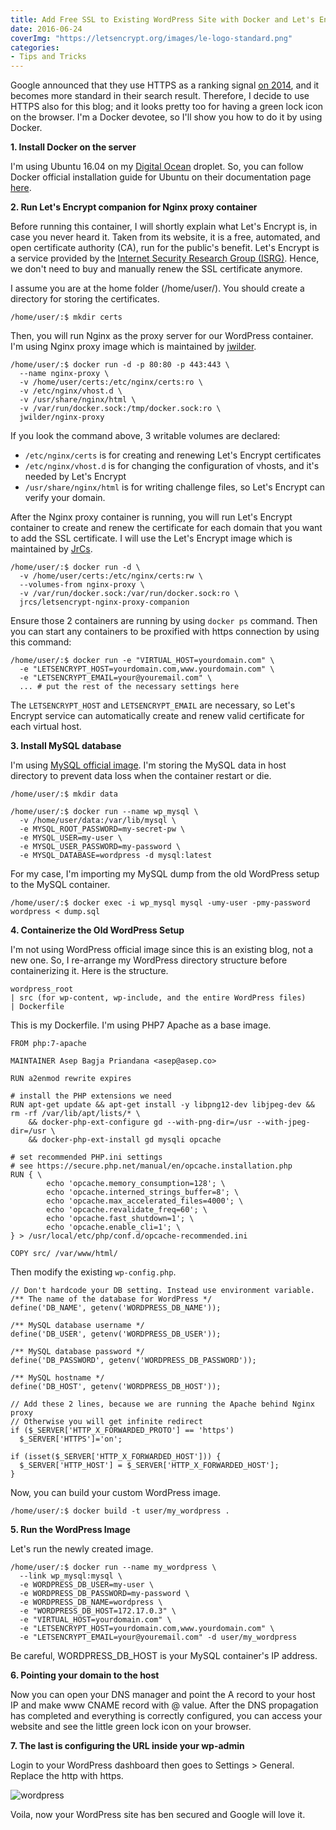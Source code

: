 ```yaml
---
title: Add Free SSL to Existing WordPress Site with Docker and Let's Encrypt
date: 2016-06-24
coverImg: "https://letsencrypt.org/images/le-logo-standard.png"
categories:
- Tips and Tricks
---
```


Google announced that they use HTTPS as a ranking signal [on 2014](https://webmasters.googleblog.com/2014/08/https-as-ranking-signal.html), and it becomes more standard in their search result. Therefore, I decide to use HTTPS also for this blog; and it looks pretty too for having a green lock icon on the browser. I'm a Docker devotee, so I'll show you how to do it by using Docker.

**1. Install Docker on the server**

I'm using Ubuntu 16.04 on my [Digital Ocean](https://m.do.co/c/603d8d4e7ded) droplet. So, you can follow Docker official installation guide for Ubuntu on their documentation page [here](https://docs.docker.com/engine/installation/linux/ubuntulinux/).

**2. Run Let's Encrypt companion for Nginx proxy container**

Before running this container, I will shortly explain what Let's Encrypt is, in case you never heard it. Taken from its website, it is a free, automated, and open certificate authority (CA), run for the public's benefit. Let's Encrypt is a service provided by the [Internet Security Research Group (ISRG)](https://letsencrypt.org/isrg/). Hence, we don't need to buy and manually renew the SSL certificate anymore.

I assume you are at the home folder (/home/user/). You should create a directory for storing the certificates.

```
/home/user/:$ mkdir certs
```

Then, you will run Nginx as the proxy server for our WordPress container. I'm using Nginx proxy image which is maintained by [jwilder](https://github.com/jwilder/nginx-proxy).

```
/home/user/:$ docker run -d -p 80:80 -p 443:443 \
  --name nginx-proxy \
  -v /home/user/certs:/etc/nginx/certs:ro \
  -v /etc/nginx/vhost.d \
  -v /usr/share/nginx/html \
  -v /var/run/docker.sock:/tmp/docker.sock:ro \
  jwilder/nginx-proxy
```

If you look the command above, 3 writable volumes are declared:

*   `/etc/nginx/certs` is for creating and renewing Let's Encrypt certificates
*   `/etc/nginx/vhost.d` is for changing the configuration of vhosts, and it's needed by Let's Encrypt
*   `/usr/share/nginx/html` is for writing challenge files, so Let's Encrypt can verify your domain.

After the Nginx proxy container is running, you will run Let's Encrypt container to create and renew the certificate for each domain that you want to add the SSL certificate. I will use the Let's Encrypt image which is maintained by [JrCs](https://github.com/JrCs/docker-letsencrypt-nginx-proxy-companion).

```
/home/user/:$ docker run -d \
  -v /home/user/certs:/etc/nginx/certs:rw \
  --volumes-from nginx-proxy \
  -v /var/run/docker.sock:/var/run/docker.sock:ro \
  jrcs/letsencrypt-nginx-proxy-companion
```

Ensure those 2 containers are running by using `docker ps` command. Then you can start any containers to be proxified with https connection by using this command:

```
/home/user/:$ docker run -e "VIRTUAL_HOST=yourdomain.com" \
  -e "LETSENCRYPT_HOST=yourdomain.com,www.yourdomain.com" \
  -e "LETSENCRYPT_EMAIL=your@youremail.com" \
  ... # put the rest of the necessary settings here
```

The `LETSENCRYPT_HOST` and `LETSENCRYPT_EMAIL` are necessary, so Let's Encrypt service can automatically create and renew valid certificate for each virtual host.

**3. Install MySQL database**

I'm using [MySQL official image](https://hub.docker.com/_/mysql/). I'm storing the MySQL data in host directory to prevent data loss when the container restart or die.

```
/home/user/:$ mkdir data

/home/user/:$ docker run --name wp_mysql \
  -v /home/user/data:/var/lib/mysql \
  -e MYSQL_ROOT_PASSWORD=my-secret-pw \
  -e MYSQL_USER=my-user \
  -e MYSQL_USER_PASSWORD=my-password \
  -e MYSQL_DATABASE=wordpress -d mysql:latest
```

For my case, I'm importing my MySQL dump from the old WordPress setup to the MySQL container.

```
/home/user/:$ docker exec -i wp_mysql mysql -umy-user -pmy-password wordpress < dump.sql
```

**4. Containerize the Old WordPress Setup**

I'm not using WordPress official image since this is an existing blog, not a new one. So, I re-arrange my WordPress directory structure before containerizing it. Here is the structure.

```
wordpress_root
| src (for wp-content, wp-include, and the entire WordPress files)
| Dockerfile
```

This is my Dockerfile. I'm using PHP7 Apache as a base image.

```
FROM php:7-apache

MAINTAINER Asep Bagja Priandana <asep@asep.co>

RUN a2enmod rewrite expires

# install the PHP extensions we need
RUN apt-get update && apt-get install -y libpng12-dev libjpeg-dev && rm -rf /var/lib/apt/lists/* \
	&& docker-php-ext-configure gd --with-png-dir=/usr --with-jpeg-dir=/usr \
	&& docker-php-ext-install gd mysqli opcache

# set recommended PHP.ini settings
# see https://secure.php.net/manual/en/opcache.installation.php
RUN { \
		echo 'opcache.memory_consumption=128'; \
		echo 'opcache.interned_strings_buffer=8'; \
		echo 'opcache.max_accelerated_files=4000'; \
		echo 'opcache.revalidate_freq=60'; \
		echo 'opcache.fast_shutdown=1'; \
		echo 'opcache.enable_cli=1'; \
} > /usr/local/etc/php/conf.d/opcache-recommended.ini

COPY src/ /var/www/html/
```

Then modify the existing `wp-config.php`.

```
// Don't hardcode your DB setting. Instead use environment variable.
/** The name of the database for WordPress */
define('DB_NAME', getenv('WORDPRESS_DB_NAME'));

/** MySQL database username */
define('DB_USER', getenv('WORDPRESS_DB_USER'));

/** MySQL database password */
define('DB_PASSWORD', getenv('WORDPRESS_DB_PASSWORD'));

/** MySQL hostname */
define('DB_HOST', getenv('WORDPRESS_DB_HOST'));

// Add these 2 lines, because we are running the Apache behind Nginx proxy
// Otherwise you will get infinite redirect
if ($_SERVER['HTTP_X_FORWARDED_PROTO'] == 'https')
  $_SERVER['HTTPS']='on';

if (isset($_SERVER['HTTP_X_FORWARDED_HOST'])) {
  $_SERVER['HTTP_HOST'] = $_SERVER['HTTP_X_FORWARDED_HOST'];
}
```

Now, you can build your custom WordPress image.

```
/home/user/:$ docker build -t user/my_wordpress .
```

**5. Run the WordPress Image**

Let's run the newly created image.

```
/home/user/:$ docker run --name my_wordpress \
  --link wp_mysql:mysql \
  -e WORDPRESS_DB_USER=my-user \
  -e WORDPRESS_DB_PASSWORD=my-password \
  -e WORDPRESS_DB_NAME=wordpress \
  -e "WORDPRESS_DB_HOST=172.17.0.3" \
  -e "VIRTUAL_HOST=yourdomain.com" \
  -e "LETSENCRYPT_HOST=yourdomain.com,www.yourdomain.com" \
  -e "LETSENCRYPT_EMAIL=your@youremail.com" -d user/my_wordpress
```

Be careful, WORDPRESS_DB_HOST is your MySQL container's IP address.

**6. Pointing your domain to the host**

Now you can open your DNS manager and point the A record to your host IP and make www CNAME record with @ value. After the DNS propagation has completed and everything is correctly configured, you can access your website and see the little green lock icon on your browser.

**7. The last is configuring the URL inside your wp-admin**

Login to your WordPress dashboard then goes to Settings > General. Replace the http with https.

![wordpress](wordpress.png)

Voila, now your WordPress site has ben secured and Google will love it.
